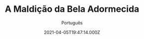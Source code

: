 ---
id: '7014dc46-2bc5-4d5a-a9cf-cc14c5acb990'
type: 'movie' # Filme, Série, Anime
title: "A Maldição da Bela Adormecida"
synopsis: ["Thomas Kaiser (Ethan Peck) finalmente herda a grande mansão de sua família, pertencente aos Kaiser há muitas e muitas gerações. No entanto, Thomas logo percebe que existe algo errado com a propriedade e as respostas para suas questões vem na forma de uma maldição milenar da qual Thomas não poderá fugir.",
]
originalTitle: "The Curse of Sleeping Beauty"
date: '2021-04-05T19:47:14.000Z'
update: '2021-04-05T19:47:14.000Z'
releaseDate: '2016-05-05T03:00:00.000Z'
imdb:
  rating: '4.2' # 8.5
  id: '' # tt0470752
duration: '1h 29 Min'
trailer:
  urls: [
    'wHCZm5zLg8U',
  ]
tags: ['1080p']
genre: ['Fantasia', 'Mistério', 'Terror'] #
quality: 'BluRay' # BluRay, WEB-DL, HDTV, WEB-DL4K, WEB-DLe
format: 'Mkv' # MKV, MP4, TS
audio: 'Português, Inglês' # Dublado, Legendado, Dual Audio, Dub & Leg
subtitle: 'Português' # Português, inglês,
size: '7.87 GB' # 4.8 GB
audioQuality: 10
videoQuality: 10
directors: []
#  - name: 'Lana Wachowski'
#    image: ''
#  - name: 'Lilly Wachowski'
#    image: ''
cast: []
#  - name: 'Keanu Reeves'
#    image: ''
#    characterName: 'Neo'
writers: []
#  - name: ''
#    image: ''
maturityRating:
  age: '' # L , 10, 12, 14, 16, 18
  topics: [''] # Violence, Illegal drugs, Inappropriate Language, Legal Drugs, Sexual Content, Extreme Violence
###########################################
download:
  
  - url: 'magnet:?xt=urn:btih:5b4d7a82d6d2177e40d179bd9879c3baef5d7822&dn=LAPUMiA.Org%20-%20A%20Maldi%c3%a7%c3%a3o%20Da%20Bela%20Adormecida%202017%205.1%20(1080p-FULL)&tr=udp%3a%2f%2ftracker.opentrackr.org%3a1337%2fannounce&tr=udp%3a%2f%2ftracker.openbittorrent.com%3a80%2fannounce&tr=udp%3a%2f%2ftracker.trackerfix.com%3a80%2fannounce&tr=udp%3a%2f%2ftracker.coppersurfer.tk%3a6969%2fannounce&tr=udp%3a%2f%2ftracker.leechers-paradise.org%3a6969%2fannounce&tr=udp%3a%2f%2feddie4.nl%3a6969%2fannounce&tr=udp%3a%2f%2fp4p.arenabg.com%3a1337%2fannounce&tr=udp%3a%2f%2fexplodie.org%3a6969%2fannounce&tr=udp%3a%2f%2fzer0day.ch%3a1337%2fannounce'
    resolution: '1080p' # 720p, 1080p, 4K,
    audio: 'Dual Áudio' # Dublado, Legendado, Dual Audio
    size: '' # 4.8 GB
    quality: '' # BluRay, WEB-DL
    format: '' # MKV
images:
  cover: '/assets/movies/a-maldicao-da-bela-adormecida.jpg'
  background: '/assets/movies/'
---
